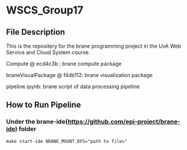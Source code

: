 # WSCS_Group17
## File Description
This is the repositery for the brane programming project in the UvA Web Service and Cloud System course.

Compute @ ecd4c3b : brane compute package

braneVisualPackage @ f4db112: brane visualization package

pipeline.ipynb: brane script of data processing pipeline

## How to Run Pipeline
### Under the brane-ide(https://github.com/epi-project/brane-ide) folder
```
make start-ide BRANE_MOUNT_DFS="path to files"
```

